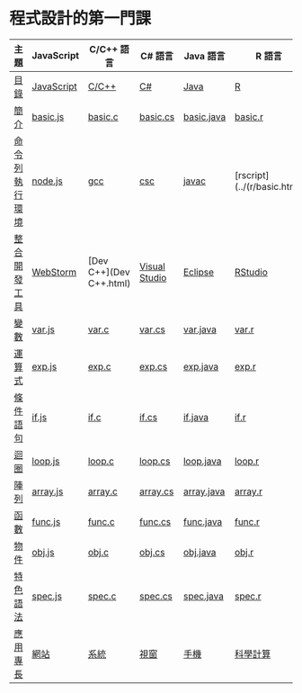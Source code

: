# 程式設計的第一門課

| 主題                             |  JavaScript | C/C++ 語言 | C# 語言 | Java 語言 |  R 語言 |
|----------------------------------|-------------|-----------|---------|-----------|---------|
| [目錄](../pb/main.html)    |  [JavaScript](../js/home.html)  | [C/C++](../c/home.html) | [C#](../cs/home.html) | [Java](../ja/home.html) | [R](../r/home.html) |
| [簡介](basic.html)    |  [basic.js](../js/history.html)  | [basic.c](../c/basic.html)   | [basic.cs](../cs/csharp.html)  | [basic.java](../ja/basic.html)  | [basic.r](../r/basic.html)  |
| [命令列執行環境](shell.html)        | [node.js](../js/basic.html) | [gcc](gcc.html)   | [csc](../cs/csharp.html) | [javac](javac.html) | [rscript](../(r/basic.html) |
| [整合開發工具](IDE.html)            | [WebStorm](WebStorm.html) | [Dev C++](Dev C++.html) | [Visual Studio](../cs/csharp.html) | [Eclipse](Eclipse.html) | [RStudio](../r/basic.html) |
| [變數](var.html)                    | [var.js](../js/basic.html)  | [var.c](var.c.html)  | [var.cs](../cs/varexp.html) | [var.java](../ja/var.html) | [var.r](../r/var.html) |
| [運算式](exp.html)                  | [exp.js](../js/basic.html)  | [exp.c](exp.c.html)  | [exp.cs](../cs/varexp.html) | [exp.java](../ja/exp.html) | [exp.r](../r/exp.html)  |
| [條件語句](if.html)                 | [if.js](../js/control.html)   | [if.c](if.c.html)   | [if.cs](../cs/ifloop.html)  | [if.java](../ja/if.html)  | [if.r](../r/if.html)  |
| [迴圈](loop.html)                   | [loop.js](../js/control.html) | [loop.c](loop.c.html) | [loop.cs](../cs/ifloop.html) | [loop.java](../ja/var.html) | [loop.r](../r/loop.html)  |
| [陣列](array.html)                  | [array.js](../js/control.html) | [array.c](array.c.html)| [array.cs](../cs/array.html) | [array.java](../ja/array.html) | [array.r](../r/array.html) |
| [函數](function.html)               | [func.js](../js/function.html) | [func.c](func.c.html) | [func.cs](../cs/function.html) | [func.java](../ja/function.html)  | [func.r](../r/function.html)  |
| [物件](array.html)                  | [obj.js](../js/objectoriented.html)  | [obj.c](obj.c.html)  | [obj.cs](../cs/object.html) | [obj.java](../ja/object.html) | [obj.r](../r/object.html)  |
| [特色語法](special.html)            | [spec.js](spec.js.html) | [spec.c](spec.c.html)  | [spec.cs](spec.cs.html) | [spec.java](spec.java.html) | [spec.r](spec.r.html) |
| [應用專長](app.html)                | [網站](app.js.html) | [系統](app.c.html) | [視窗](app.cs.html) | [手機](spec.java.html) | [科學計算](app.r.html) |
